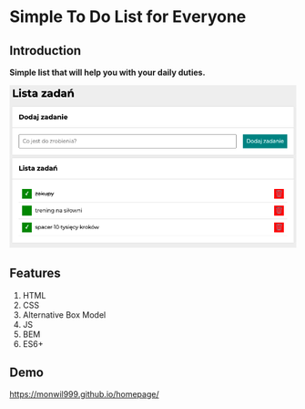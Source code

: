 # Simple To Do List for Everyone

## Introduction

**Simple list that will help you with your daily duties.**

![Todolist](todolist.jpg)

## Features

1. HTML
1. CSS
1. Alternative Box Model
1. JS
1. BEM
1. ES6+


## Demo

https://monwil999.github.io/homepage/
